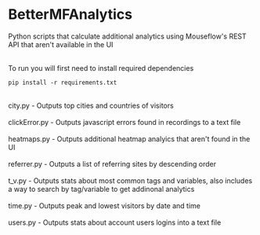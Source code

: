 # BetterMFAnalytics
Python scripts that calculate additional analytics using Mouseflow's REST API that aren't available in the UI <br/> <br/>

To run you will first need to install required dependencies <br/>
```
pip install -r requirements.txt
```
<br/>
city.py - Outputs top cities and countries of visitors <br/> <br/>
clickError.py - Outputs javascript errors found in recordings to a text file <br/> <br/>
heatmaps.py - Outputs additional heatmap analyics that aren't found in the UI <br/> <br/>
referrer.py - Outputs a list of referring sites by descending order <br/> <br/>
t_v.py - Outputs stats about most common tags and variables, also includes a way to search by tag/variable to get addinonal analytics <br/> <br/>
time.py - Outputs peak and lowest visitors by date and time <br/> <br/> 
users.py - Outputs stats about account users logins into a text file <br/> <br/>
